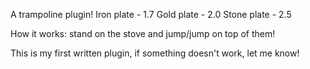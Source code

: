 
A trampoline plugin!
Iron plate - 1.7
Gold plate - 2.0
Stone plate - 2.5

How it works: stand on the stove and jump/jump on top of them!


This is my first written plugin, if something doesn't work, let me know!

